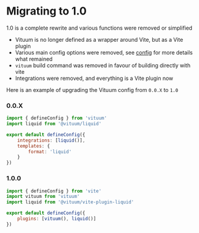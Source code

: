 # Migrating to 1.0

1.0 is a complete rewrite and various functions were removed or simplified

* Vituum is no longer defined as a wrapper around Vite, but as a Vite plugin
* Various main config options were removed, see [config](/config/main-options) for more details what remained
* `vituum` build command was removed in favour of building directly with vite
* Integrations were removed, and everything is a Vite plugin now

Here is an example of upgrading the Vituum config from `0.0.X` to `1.0`

### 0.0.X
```javascript
import { defineConfig } from 'vituum'
import liquid from '@vituum/liquid'

export default defineConfig({
    integrations: [liquid()],
    templates: {
        format: 'liquid'
    }
})
```

### 1.0.0
```javascript
import { defineConfig } from 'vite'
import vituum from 'vituum'
import liquid from '@vituum/vite-plugin-liquid'

export default defineConfig({
    plugins: [vituum(), liquid()]
})
```

